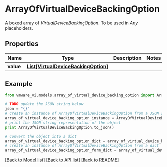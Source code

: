 # ArrayOfVirtualDeviceBackingOption

A boxed array of *VirtualDeviceBackingOption*. To be used in *Any* placeholders. 

## Properties
Name | Type | Description | Notes
------------ | ------------- | ------------- | -------------
**value** | [**List[VirtualDeviceBackingOption]**](VirtualDeviceBackingOption.md) |  | 

## Example

```python
from vmware_vi.models.array_of_virtual_device_backing_option import ArrayOfVirtualDeviceBackingOption

# TODO update the JSON string below
json = "{}"
# create an instance of ArrayOfVirtualDeviceBackingOption from a JSON string
array_of_virtual_device_backing_option_instance = ArrayOfVirtualDeviceBackingOption.from_json(json)
# print the JSON string representation of the object
print ArrayOfVirtualDeviceBackingOption.to_json()

# convert the object into a dict
array_of_virtual_device_backing_option_dict = array_of_virtual_device_backing_option_instance.to_dict()
# create an instance of ArrayOfVirtualDeviceBackingOption from a dict
array_of_virtual_device_backing_option_form_dict = array_of_virtual_device_backing_option.from_dict(array_of_virtual_device_backing_option_dict)
```
[[Back to Model list]](../README.md#documentation-for-models) [[Back to API list]](../README.md#documentation-for-api-endpoints) [[Back to README]](../README.md)


